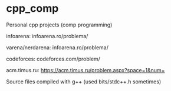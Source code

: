 # cpp_comp
Personal cpp projects (comp programming)

infoarena: infoarena.ro/problema/

varena/nerdarena: infoarena.ro/problema/

codeforces: codeforces.com/problem/

acm.timus.ru: https://acm.timus.ru/problem.aspx?space=1&num=

Source files compiled with g++ (used bits/stdc++.h sometimes)